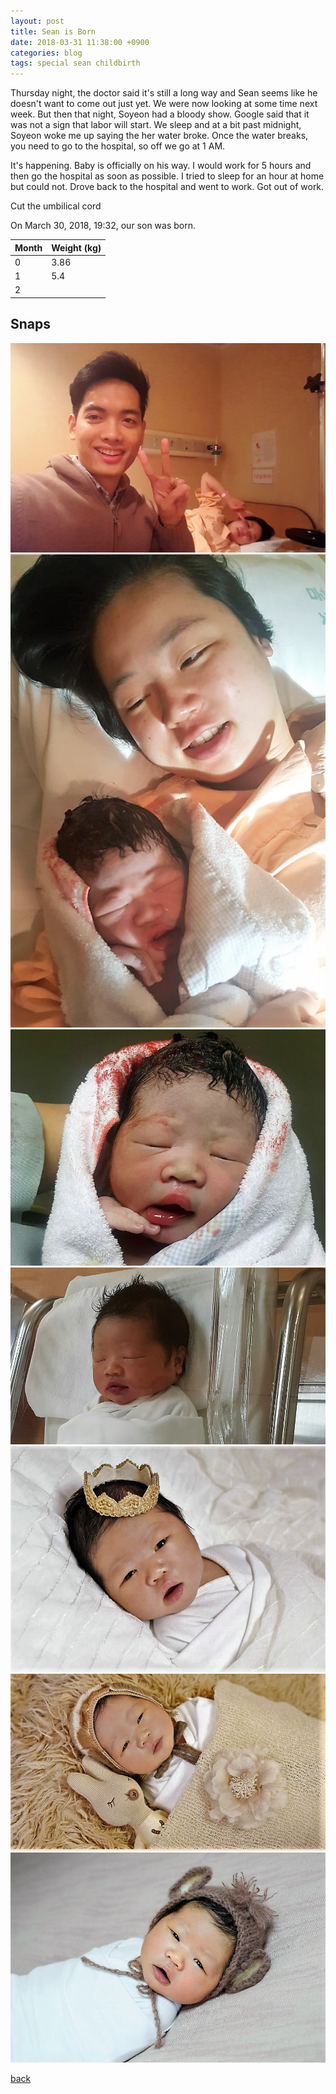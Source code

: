 ```yaml
---
layout: post
title: Sean is Born
date: 2018-03-31 11:38:00 +0900
categories: blog
tags: special sean childbirth
---
```


Thursday night, the doctor said it's still a long way and Sean seems like he doesn't want to come out just yet. We were now looking at some time next week. But then that night, Soyeon had a bloody show. Google said that it was not a sign that labor will start. We sleep and at a bit past midnight, Soyeon woke me up saying the her water broke. Once the water breaks, you need to go to the hospital, so off we go at 1 AM.

It's happening. Baby is officially on his way. I would work for 5 hours and then go the hospital as soon as possible. I tried to sleep for an hour at home but could not. Drove back to the hospital and went to work. Got out of work. 


Cut the umbilical cord

On March 30, 2018, 19:32, our son was born.

| Month | Weight (kg) |
| --------|---------|
| 0 | 3.86 |
| 1 | 5.4  |
| 2 |  |

## Snaps

![](/assets/img/20180330-prepain.jpg "It's happening")
![](/assets/img/20180330-warriors.jpg "We did it!")
![](/assets/img/20180330-freshlysqueezed.jpg "That's a handsome baby right there")
![](/assets/img/20180330-bundleofjoy.jpg "Sleep tight, little one")
![](/assets/img/20180402-littleprince1.jpg "Little Prince")
![](/assets/img/20180402-littleprince2.jpg "Little Prince")
![](/assets/img/20180402-littleprince3.jpg "Little Prince")

[back](/blog)
